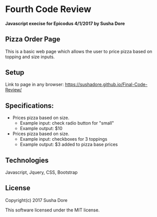 # Fourth Code Review
#### Javascript execise for Epicodus 4/1/2017 by Susha Dore
## Pizza Order Page
This is a basic web page which allows the user to price pizza based on topping and size inputs.

## Setup
Link to page in any browser: https://sushadore.github.io/Final-Code-Review/

## Specifications:
* Prices pizza based on size.
  * Example input: check radio button for "small"
  * Example output: $10
* Prices pizza based on size.
  * Example input: checkboxes for 3 toppings
  * Example output: $3 added to pizza base prices

## Technologies
Javascript, Jquery, CSS, Bootstrap
## License
Copyright(c) 2017 Susha Dore

This software licensed under the MIT license.
